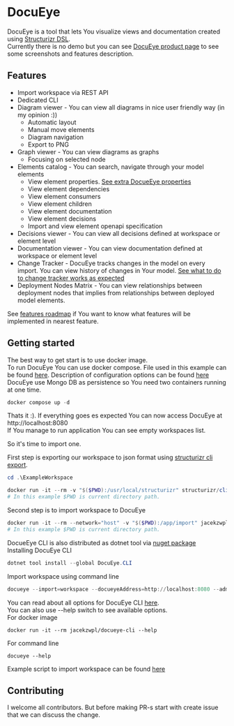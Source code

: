 # DocuEye
DocuEye is a tool that lets You visualize views and documentation created using [Structurizr DSL](https://structurizr.com/).  
Currently there is no demo but you can see [DocuEye product page](https://docueye.com) to see some screenshots and features description. 

## Features
- Import workspace via REST API
- Dedicated CLI
- Diagram viewer - You can view all diagrams in nice user friendly way (in my opinion :))
    - Automatic layout
    - Manual move elements
    - Diagram navigation
    - Export to PNG
- Graph viewer - You can view diagrams as graphs
    - Focusing on selected node
- Elements catalog - You can search, navigate through your model elements 
    - View element properties. [See extra DocueEye properties](Documentation/docs/0004-element-extra-properties.md)
    - View element dependencies
    - View element consumers
    - View element children
    - View element documentation
    - View element decisions
    - Import and view element openapi specification
- Decisions viewer - You can view all decisions defined at workspace or element level
- Documentation viewer - You can view documentation defined at workspace or element level
- Change Tracker - DocuEye tracks changes in the model on every import. You can view history of changes in Your model. [See what to do to change tracker works as expected](Documentation/docs/0002-change-tracker.md)  
- Deployment Nodes Matrix - You can view relationships between deployment nodes that implies from relationships between deployed model elements.

See [features roadmap](Documentation/docs/0003-features-roadmap.md) if You want to know what features will be implemented in nearest feature.

## Getting started

The best way to get start is to use docker image.  
To run DocuEye You can use docker compose. File used in this example can be found [here](docker-compose.yml). Description of configuration options can be found [here](Documentation/docs/0005-configuration.md)  
DocuEye use Mongo DB as persistence so You need two containers running at one time.  

```Powershell
docker compose up -d
```
Thats it :). If everything goes es expected You can now access DocuEye at http://localhost:8080  
If You manage to run application You can see empty workspaces list.  
  
So it's time to import one.  
    
First step is exporting our workspace to json format using [structurizr cli export](https://docs.structurizr.com/cli/export).  

```Powershell
cd .\ExampleWorkspace

docker run -it --rm -v "$($PWD):/usr/local/structurizr" structurizr/cli export --workspace workspace.dsl -format json
# In this example $PWD is current directory path. 
```
Second step is to import workspace to DocuEye  

```Powershell
docker run -it --rm --network="host" -v "$($PWD):/app/import" jacekzwpl/docueye-cli --import=workspace --docueyeAddress=http://localhost:8080 --adminToken=docueyedmintoken --importKey="$((New-Guid).Guid)" --workspaceId=638d0822-12c7-4998-8647-9c7af7ad2989 --workspaceFile=./import/workspace.json
# In this example $PWD is current directory path. 
```

DocueEye CLI is also distributed as dotnet tool via [nuget package](https://www.nuget.org/packages/DocuEye.CLI/)  
Installing DocuEye CLI 
```Powershell
dotnet tool install --global DocuEye.CLI
```
Import workspace using command line 
```Powershell
docueye --import=workspace --docueyeAddress=http://localhost:8080 --adminToken=docueyedmintoken --importKey="$((New-Guid).Guid)" --workspaceId=638d0822-12c7-4998-8647-9c7af7ad2989 --workspaceFile=workspace.json
```

You can read about all options for DocuEye CLI [here](Documentation/docs/0006-docueye-cli.md).  
You can also use --help switch to see available options.  
For docker image  
```
docker run -it --rm jacekzwpl/docueye-cli --help
```
For command line 
```
docueye --help
```

Example script to import workspace can be found [here](ExampleWorkspace/import.ps1)  


## Contributing
I welcome all contributors. But before making PR-s start with create issue that we can discuss the change.





